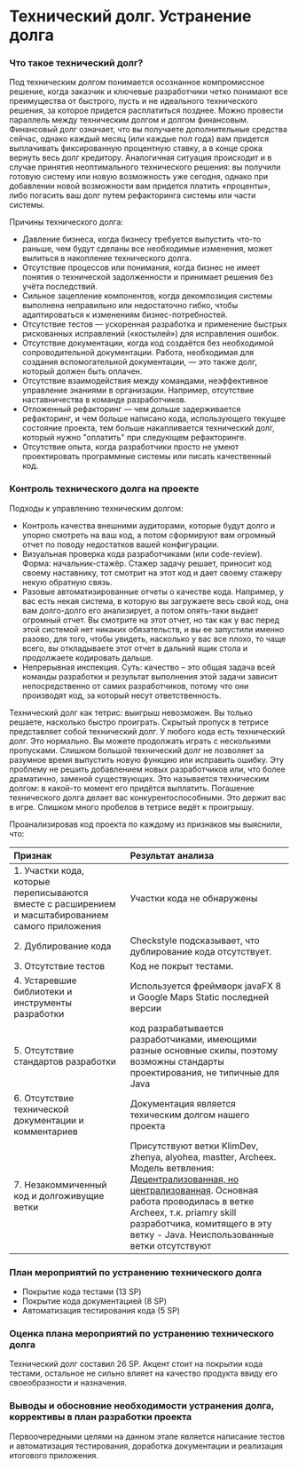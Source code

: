 # Технический долг. Устранение долга

### Что такое технический долг?
Под техническим долгом понимается осознанное компромиссное решение, когда заказчик и ключевые разработчики четко понимают все преимущества от быстрого, пусть и не идеального технического решения, за которое придется расплатиться позднее. Можно провести параллель между техническим долгом и долгом финансовым. Финансовый долг означает, что вы получаете дополнительные средства сейчас, однако каждый месяц (или каждые пол года) вам придется выплачивать фиксированную процентную ставку, а в конце срока вернуть весь долг кредитору. Аналогичная ситуация происходит и в случае принятия неоптимального технического решения: вы получили готовую систему или новую возможность уже сегодня, однако при добавлении новой возможности вам придется платить «проценты», либо погасить ваш долг путем рефакторинга системы или части системы.

Причины технического долга:
- Давление бизнеса, когда бизнесу требуется выпустить что-то раньше, чем будут сделаны все необходимые изменения, может вылиться в накопление технического долга.
- Отсутствие процессов или понимания, когда бизнес не имеет понятия о технической задолженности и принимает решения без учёта последствий.
- Сильное зацепление компонентов, когда декомпозиция системы выполнена неправильно или недостаточно гибко, чтобы адаптироваться к изменениям бизнес-потребностей.
- Отсутствие тестов — ускоренная разработка и применение быстрых рискованных исправлений («костылей») для исправления ошибок.
- Отсутствие документации, когда код создаётся без необходимой сопроводительной документации. Работа, необходимая для создания вспомогательной документации, — это также долг, который должен быть оплачен.
- Отсутствие взаимодействия между командами, неэффективное управление знаниями в организации. Например, отсутствие наставничества в команде разработчиков.
- Отложенный рефакторинг — чем дольше задерживается рефакторинг, и чем больше написано кода, использующего текущее состояние проекта, тем больше накапливается технический долг, который нужно "оплатить" при следующем рефакторинге.
- Отсутствие опыта, когда разработчики просто не умеют проектировать программные системы или писать качественный код.

### Контроль технического долга на проекте
Подходы к управлению техническим долгом:
- Контроль качества внешними аудиторами, которые будут долго и упорно смотреть на ваш код, а потом сформируют вам огромный отчет по поводу недостатков вашей конфигурации.
- Визуальная проверка кода разработчиками (или code-review). Форма: начальник-стажёр. Стажер задачу решает, приносит код своему наставнику, тот смотрит на этот код и дает своему стажеру некую обратную связь. 
- Разовые автоматизированные отчеты о качестве кода. Например, у вас есть некая система, в которую вы загружаете весь свой код, она вам долго-долго его анализирует, а потом опять-таки выдает огромный отчет. Вы смотрите на этот отчет, но так как у вас перед этой системой нет никаких обязательств, и вы ее запустили именно разово, для того, чтобы увидеть, насколько у вас все плохо, то чаще всего, вы откладываете этот отчет в дальний ящик стола и продолжаете кодировать дальше.
- Непрерывная инспекция. Суть: качество – это общая задача всей команды разработки и результат выполнения этой задачи зависит непосредственно от самих разработчиков, потому что они производят код, за который несут ответственность.

Технический долг как тетрис: выигрыш невозможен. Вы только решаете, насколько быстро проиграть.
Скрытый пропуск в тетрисе представляет собой технический долг.
У любого кода есть технический долг. Это нормально. Вы можете продолжать играть с несколькими пропусками.
Слишком большой технический долг не позволяет за разумное время выпустить новую функцию или исправить ошибку.
Эту проблему не решить добавлением новых разработчиков или, что более драматично, заменой существующих. Это называется техническим долгом: в какой-то момент его придётся выплатить.
Погашение технического долга делает вас конкурентоспособными. Это держит вас в игре.
Слишком много пробелов в тетрисе ведёт к проигрышу.

Проанализировав код проекта по каждому из признаков мы выяснили, что:

| Признак  | Результат анализа  |
| :---| :--- |
| 1. Участки кода, которые переписываются вместе с расширением и масштабированием самого приложения | Участки кода не обнаружены |
| 2. Дублирование кода | Checkstyle подсказывает, что дублирование кода отсутствует. |
| 3. Отсутствие тестов | Код не покрыт тестами. |
| 4. Устаревшие библиотеки и инструменты разработки  |  Используется фреймворк javaFX 8 и Google Maps Static последней версии |
| 5. Отсутствие стандартов разработки | код разрабатывается разработчиками, имеющими разные основные скилы, поэтому возможны стандарты проектирования, не типичные для Java |
| 6. Отсутствие технической документации и комментариев |Документация является техическим долгом нашего проекта |
| 7. Незакоммиченный код и долгоживущие ветки | Присутствуют ветки KlimDev, zhenya, alyohea, mastter, Archeex. Модель ветвления: [Децентрализованная, но централизованная](https://habr.com/ru/post/106912/). Основная работа проводилась в ветке Archeex, т.к. priamry skill разработчика, комитящего в эту ветку - Java. Неиспользованные ветки отсутствуют|

### План мероприятий по устранению технического долга

- Покрытие кода тестами (13 SP)
- Покрытие кода документацией (8 SP)
- Автоматизация тестирования кода (5 SP)

### Оценка плана мероприятий по устранению технического долга
Технический долг составил 26 SP. Акцент стоит на покрытии кода тестами, остальное не сильно влияет на качество продукта ввиду его своеобразности и назначения.

### Выводы и обосновние необходимости устранения долга, коррективы в план разработки проекта

Первоочередными целями на данном этапе является написание тестов и автоматизация тестирования, доработка документации и реализация итогового приложения.

